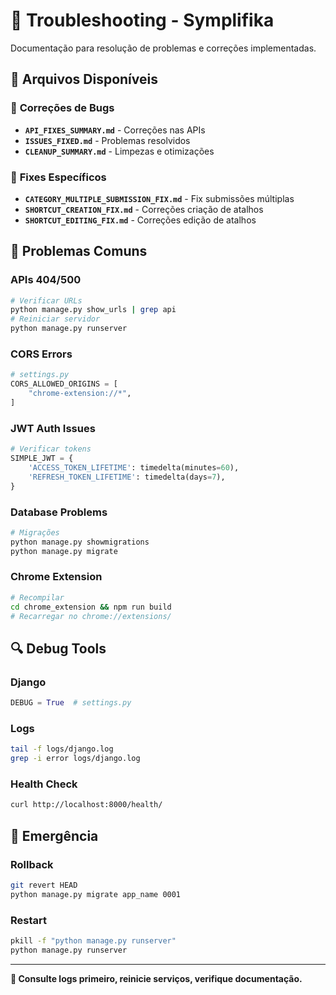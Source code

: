 # 🔧 Troubleshooting - Symplifika

Documentação para resolução de problemas e correções implementadas.

## 📁 Arquivos Disponíveis

### 🐛 **Correções de Bugs**
- **`API_FIXES_SUMMARY.md`** - Correções nas APIs
- **`ISSUES_FIXED.md`** - Problemas resolvidos
- **`CLEANUP_SUMMARY.md`** - Limpezas e otimizações

### 🔧 **Fixes Específicos**
- **`CATEGORY_MULTIPLE_SUBMISSION_FIX.md`** - Fix submissões múltiplas
- **`SHORTCUT_CREATION_FIX.md`** - Correções criação de atalhos
- **`SHORTCUT_EDITING_FIX.md`** - Correções edição de atalhos

## 🚨 Problemas Comuns

### **APIs 404/500**
```bash
# Verificar URLs
python manage.py show_urls | grep api
# Reiniciar servidor
python manage.py runserver
```

### **CORS Errors**
```python
# settings.py
CORS_ALLOWED_ORIGINS = [
    "chrome-extension://*",
]
```

### **JWT Auth Issues**
```python
# Verificar tokens
SIMPLE_JWT = {
    'ACCESS_TOKEN_LIFETIME': timedelta(minutes=60),
    'REFRESH_TOKEN_LIFETIME': timedelta(days=7),
}
```

### **Database Problems**
```bash
# Migrações
python manage.py showmigrations
python manage.py migrate
```

### **Chrome Extension**
```bash
# Recompilar
cd chrome_extension && npm run build
# Recarregar no chrome://extensions/
```

## 🔍 Debug Tools

### **Django**
```python
DEBUG = True  # settings.py
```

### **Logs**
```bash
tail -f logs/django.log
grep -i error logs/django.log
```

### **Health Check**
```bash
curl http://localhost:8000/health/
```

## 🚨 Emergência

### **Rollback**
```bash
git revert HEAD
python manage.py migrate app_name 0001
```

### **Restart**
```bash
pkill -f "python manage.py runserver"
python manage.py runserver
```

---

**🎯 Consulte logs primeiro, reinicie serviços, verifique documentação.**
